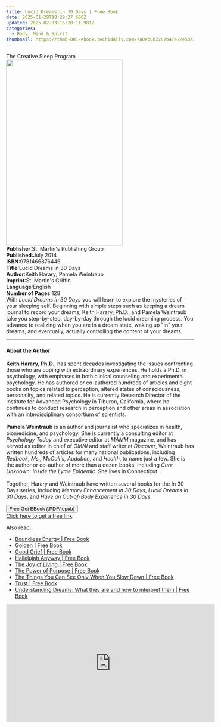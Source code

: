 ```yaml
---
title: Lucid Dreams in 30 Days | Free Book
date: 2025-01-29T18:29:27.666Z
updated: 2025-02-03T16:20:11.981Z
categories:
  - Body, Mind & Spirit
thumbnail: https://thmb-001-ebook.techidaily.com/7a0eb0b2267b47e22e50a2ff0141af5009ef6ff71e612b9b9f99f04482b48a5a.jpg
---
```

<main id="book-container">
  <div class="flex flex-col">
    <div class="book-brief flex-1 py-6 px-4 sm:p-6 md:py-10 md:px-8">
      <!-- brief-->
      <div class="book-brief-main">The Creative Sleep Program</div>
    </div>
    <div
      class="book-meta-info flex-1 grid gap-4 col-start-1 col-end-3 row-start-1 sm:mb-6 sm:grid-cols-4 lg:gap-6 lg:col-start-2 lg:row-end-6 lg:row-span-6 lg:mb-0"
    >
      <div
        class="book-meta-info-left place-content-center mt-4 p-4 text-sm leading-6 col-start-2 col-span-2 dark:text-slate-400"
      >
        <img
          class="w-full h-500 object-cover rounded-lg sm:h-255 sm:col-span-2 lg:col-span-full"
          src="https://img-001-ebook.techidaily.com/3678b24922ba3725ecae8ea4b3899d7c68506b5b8972f882c965058bd4e88aab.jpg"
          alt=""
          width="312"
          height="500"
        />
      </div>
      <div
        class="book-meta-info-right mt-2 col-start-1 row-start-2 col-span-3 self-center"
      >
        <!-- meta data  -->
        <div class="flex flex-col px-4 md:px-8">
          <div class="flex-1">
            <strong>Publisher</strong>:<span class="px-2"
              >St. Martin&#39;s Publishing Group</span
            >
          </div>
          <div class="flex-1">
            <strong>Published</strong>:<span class="px-2">July 2014</span>
          </div>
          <div class="flex-1">
            <strong>ISBN</strong>:<span class="px-2">9781466876446</span>
          </div>
          <div class="flex-1">
            <strong>Title</strong>:<span class="px-2"
              >Lucid Dreams in 30 Days</span
            >
          </div>
          <div class="flex-1">
            <strong>Author</strong>:<span class="px-2"
              >Keith Harary; Pamela Weintraub</span
            >
          </div>
          <div class="flex-1">
            <strong>Imprint</strong>:<span class="px-2"
              >St. Martin&#39;s Griffin</span
            >
          </div>
          <div class="flex-1">
            <strong>Language</strong>:<span class="px-2">English</span>
          </div>
          <div class="flex-1">
            <strong>Number of Pages</strong>:<span class="px-2">128</span>
          </div>
        </div>
      </div>
    </div>
    <div class="book-description flex-1 py-6 px-4 sm:p-6 md:py-10 md:px-8">
      <div class="book-description-main">
        <div accordion-content="" id="description">
          With <i>Lucid Dreams in 30 Days</i> you will learn to explore the
          mysteries of your sleeping self. Beginning with simple steps such as
          keeping a dream journal to record your dreams, Keith Harary, Ph.D.,
          and Pamela Weintraub take you step-by-step, day-by-day through the
          lucid dreaming process. You advance to realizing when you are in a
          dream state, waking up "in" your dreams, and eventually, actually
          controlling the content of your dreams.
        </div>
      </div>
    </div>
    <div class="book-excerpts flex-1 py-6 px-4 sm:p-6 md:py-10 md:px-8">
      <!-- excerpts-->
      <div class="book-excerpts-main">
        <hr />
        <h4 class="placeholder placeholder-heading">
          <span>About the Author</span>
        </h4>
        <p></p>
        <p>
          <b>Keith Harary, Ph.D.</b>, has spent decades investigating the issues
          confronting those who are coping with extraordinary experiences. He
          holds a Ph.D. in psychology, with emphases in both clinical counseling
          and experimental psychology. He has authored or co-authored hundreds
          of articles and eight books on topics related to perception, altered
          states of consciousness, personality, and related topics. He is
          currently Research Director of the Institute for Advanced Psychology
          in Tiburon, California, where he continues to conduct research in
          perception and other areas in association with an interdisciplinary
          consortium of scientists.<br /><br /><b>Pamela Weintraub</b> is an
          author and journalist who specializes in health, biomedicine, and
          psychology. She is currently a consulting editor at
          <i>Psychology Today </i>and executive editor at <i>MAMM</i> magazine,
          and has served as editor in chief of <i>OMNI</i> and staff writer at
          <i>Discover</i>, Weintraub has written hundreds of articles for many
          national publications, including
          <i>Redbook, Ms., McCall's, Audubon,</i> and <i>Health</i>, to name
          just a few. She is the author or co-author of more than a dozen books,
          including <i>Cure Unknown: Inside the Lyme Epidemic</i>. She lives in
          Connecticut.<br /><br />Together, Harary and Weintraub have written
          several books for the In 30 Days series, including
          <i>Memory Enhancement in 30 Days</i>, <i>Lucid Dreams in 30 Days</i>,
          and <i>Have an Out-of-Body Experience in 30 Days</i>.
        </p>
        <p></p>
      </div>
    </div>
    <div
      class="book-about-author flex-1 py-6 px-4 sm:p-6 md:py-10 md:px-8"
    ></div>
    <div class="book-free-get flex-1 py-6 px-4 sm:p-6 md:py-10 md:px-8">
      <button
        id="btn-free-get"
        class="bg-blue-500 hover:bg-blue-700 text-white font-bold py-2 px-4 rounded"
      >
        Free Get EBook (.PDF/.epub)
      </button>
      <div id="countdown-display" class="px-2 text-lg mt-2"></div>
      <a
        id="free-link"
        class="hidden bg-blue-500 hover:bg-blue-700 text-white font-bold py-2 px-4 rounded"
        href="https://www.ebooks.com/en-us/book/211335177/lucid-dreams-in-30-days/keith-harary/"
        target="_blank"
        >Click here to get a free link</a
      >
    </div>
    <script>
      let countdownTime = 0;
      let countdownInterval = null;
      document
        .getElementById('btn-free-get')
        .addEventListener('click', startCountdown);
      function startCountdown() {
        countdownTime = new Date().getTime() + 60000 * 3;
        countdownInterval = setInterval(updateCountdown, 1000);
        document.getElementById('btn-free-get').disabled = true;
        document
          .getElementById('btn-free-get')
          .classList.add('bg-gray-500', 'cursor-not-allowed');
      }
      function updateCountdown() {
        let currentTime = new Date().getTime();
        let timeLeft = countdownTime - currentTime;
        let secondsLeft = Math.floor(timeLeft / 1000);
        document.getElementById('countdown-display').innerHTML =
          `Remaining time: ${secondsLeft} seconds.`;
        if (secondsLeft <= 0) {
          clearInterval(countdownInterval);
          document.getElementById('btn-free-get').classList.add('hidden');
          document.getElementById('free-link').classList.remove('hidden');
          document.getElementById('countdown-display').innerHTML = '';
        }
      }
    </script>
  </div>
</main>

<ins class="adsbygoogle"
      style="display:block"
      data-ad-client="ca-pub-7571918770474297"
      data-ad-slot="8358498916"
      data-ad-format="auto"
      data-full-width-responsive="true"></ins>
    

<span class="atpl-alsoreadstyle">Also read:</span>
<div><ul>
<li><a href="https://novels-ebooks.techidaily.com/266709-9780307419958-boundless-energy/"><u>Boundless Energy | Free Book</u></a></li>
<li><a href="https://novels-ebooks.techidaily.com/2667973-9781501158698-golden/"><u>Golden | Free Book</u></a></li>
<li><a href="https://novels-ebooks.techidaily.com/2660419-9781501139109-good-grief/"><u>Good Grief | Free Book</u></a></li>
<li><a href="https://novels-ebooks.techidaily.com/2666126-9780735213593-hallelujah-anyway/"><u>Hallelujah Anyway | Free Book</u></a></li>
<li><a href="https://novels-ebooks.techidaily.com/266704-9780307381514-the-joy-of-living/"><u>The Joy of Living | Free Book</u></a></li>
<li><a href="https://novels-ebooks.techidaily.com/266711-9780307381606-the-power-of-purpose/"><u>The Power of Purpose | Free Book</u></a></li>
<li><a href="https://novels-ebooks.techidaily.com/2666041-9780698156425-the-things-you-can-see-only-when-you-slow-down/"><u>The Things You Can See Only When You Slow Down | Free Book</u></a></li>
<li><a href="https://novels-ebooks.techidaily.com/2662403-9781250110473-trust/"><u>Trust | Free Book</u></a></li>
<li><a href="https://novels-ebooks.techidaily.com/2668037-9780007388394-understanding-dreams-what-they-are-and-how-to-interpret-them/"><u>Understanding Dreams: What they are and how to interpret them | Free Book</u></a></li>
</ul></div>

<!-- affiliate ads begin -->
<iframe width="560" height="315" src="https://www.youtube.com/embed/it8VkxDUdAc?si=ef6VZWR7kW4P9ikh" title="YouTube video player" frameborder="0" allow="accelerometer; autoplay; clipboard-write; encrypted-media; gyroscope; picture-in-picture; web-share" referrerpolicy="strict-origin-when-cross-origin" allowfullscreen></iframe>
<!-- affiliate ads end -->

